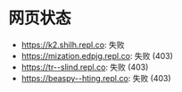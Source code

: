 # 网页状态
- https://k2.shilh.repl.co: 失败
- https://mization.edpjg.repl.co: 失败 (403)
- https://tr--slind.repl.co: 失败 (403)
- https://beaspy--hting.repl.co: 失败 (403)
